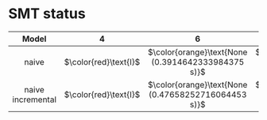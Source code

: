 # SMT status
| $\text{Model}$ | $4$ | $6$ | $8$ | $10$ | $12$ | $14$ | $16$ | $18$ | $20$ |
|:-:| :---:|:---:|:---:|:---:|:---:|:---:|:---:|:---:|:---:|
$\text{naive}$ | $\color{red}\text{I}$ | $\color{orange}\text{None (0.3914642333984375 s)}$ | $\color{orange}\text{None (10.608062267303467 s)}$ | $-$ | 
$\text{naive incremental}$ | $\color{red}\text{I}$ | $\color{orange}\text{None (0.47658252716064453 s)}$ | $\color{orange}\text{None (4.695975303649902 s)}$ | $-$ | 
